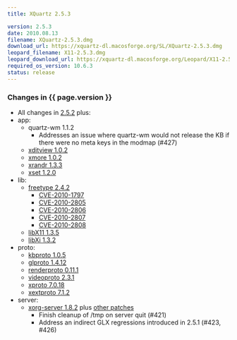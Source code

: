 ```yaml
---
title: XQuartz 2.5.3

version: 2.5.3
date: 2010.08.13
filename: XQuartz-2.5.3.dmg
download_url: https://xquartz-dl.macosforge.org/SL/XQuartz-2.5.3.dmg
leopard_filename: X11-2.5.3.dmg
leopard_download_url: https://xquartz-dl.macosforge.org/Leopard/X11-2.5.3.dmg
required_os_version: 10.6.3
status: release
---
```


### Changes in {{ page.version }} ###
  * All changes in [2.5.2](XQuartz-2.5.2.html) plus:
  * app:
      * quartz-wm 1.1.2
        * Addresses an issue where quartz-wm would not release the KB if there were no meta keys in the modmap (#427)
      * [xditview 1.0.2](http://lists.x.org/archives/xorg-announce/2010-August/001367.html)
      * [xmore 1.0.2](http://lists.x.org/archives/xorg-announce/2010-July/001360.html)
      * [xrandr 1.3.3](http://lists.x.org/archives/xorg-announce/2010-July/001361.html)
      * [xset 1.2.0](http://lists.x.org/archives/xorg-announce/2010-August/001366.html)
  * lib:
      * [freetype 2.4.2](http://freetype.sourceforge.net/index2.html#release-freetype-2.4.2)
        * [CVE-2010-1797](http://cve.mitre.org/cgi-bin/cvename.cgi?name=CVE-2010-1797)
        * [CVE-2010-2805](http://cve.mitre.org/cgi-bin/cvename.cgi?name=CVE-2010-2805)
        * [CVE-2010-2806](http://cve.mitre.org/cgi-bin/cvename.cgi?name=CVE-2010-2806)
        * [CVE-2010-2807](http://cve.mitre.org/cgi-bin/cvename.cgi?name=CVE-2010-2807)
        * [CVE-2010-2808](http://cve.mitre.org/cgi-bin/cvename.cgi?name=CVE-2010-2808)
      * [libX11 1.3.5](http://lists.x.org/archives/xorg-announce/2010-August/001382.html)
      * [libXi 1.3.2](http://lists.x.org/archives/xorg-announce/2010-August/001364.html)
  * proto:
      * [kbproto 1.0.5](http://lists.x.org/archives/xorg-announce/2010-August/001369.html)
      * [glproto 1.4.12](http://lists.x.org/archives/xorg-announce/2010-August/001368.html)
      * [renderproto 0.11.1](http://lists.x.org/archives/xorg-announce/2010-August/001370.html)
      * [videoproto 2.3.1](http://lists.x.org/archives/xorg-announce/2010-August/001371.html)
      * [xproto 7.0.18](http://lists.x.org/archives/xorg-announce/2010-August/001372.html)
      * [xextproto 7.1.2](http://lists.x.org/archives/xorg-announce/2010-August/001373.html)
  * server:
    * [xorg-server 1.8.2](http://lists.freedesktop.org/archives/xorg-announce/2010-June/001342.html) plus [other patches](https://github.com/XQuartz/xorg-server/commits/XQuartz-2.5.3)
      * Finish cleanup of /tmp on server quit (#421)
      * Address an indirect GLX regressions introduced in 2.5.1 (#423, #426)


